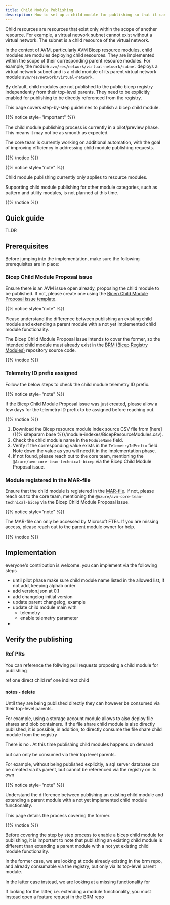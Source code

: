 ```yaml
---
title: Child Module Publishing
description: How to set up a child module for publishing so that it can be directly referenced from the Bicep public registry
---
```


Child resources are resources that exist only within the scope of another resource. For example, a virtual network subnet cannot exist without a virtual network. The subnet is a child resource of the virtual network.

In the context of AVM, particularly AVM Bicep resource modules, child modules are modules deploying child resources. They are implemented within the scope of their corresponding parent resource modules. For example, the module `avm/res/network/virtual-network/subnet` deploys a virtual network subnet and is a child module of its parent virtual network module `avm/res/network/virtual-network`.

By default, child modules are not published to the public bicep registry independently from their top-level parents. They need to be explicitly enabled for publishing to be directly referenced from the registry.

This page covers step-by-step guidelines to publish a bicep child module.

{{% notice style="important" %}}

The child module publishing process is currently in a pilot/preview phase. This means it may not be as smooth as expected.

The core team is currently working on additional automation, with the goal of improving efficiency in addressing child module publishing requests.

{{% /notice %}}

{{% notice style="note" %}}

Child module publishing currently only applies to resource modules.

Supporting child module publishing for other module categories, such as pattern and utility modules, is not planned at this time.

{{% /notice %}}

## Quick guide

TLDR



## Prerequisites

Before jumping into the implementation, make sure the following prerequisites are in place:

### Bicep Child Module Proposal issue

Ensure there is an AVM issue open already, proposing the child module to be published. If not, please create one using the [Bicep Child Module Proposal issue template](https://github.com/Azure/Azure-Verified-Modules/issues/new?template=4_module_proposal_bicep_child.yml).

{{% notice style="note" %}}

Please understand the difference between publishing an existing child module and extending a parent module with a not yet implemented child module functionality.

The Bicep Child Module Proposal issue intends to cover the former, so the intended child module must already exist in the [BRM (Bicep Registry Modules)](https://aka.ms/BRM) repository source code.

{{% /notice %}}

### Telemetry ID prefix assigned

Follow the below steps to check the child module telemetry ID prefix.

{{% notice style="note" %}}

If the Bicep Child Module Proposal issue was just created, please allow a few days for the telemetry ID prefix to be assigned before reaching out.

{{% /notice %}}

1. Download the Bicep resource module index source CSV file from [here]({{% siteparam base %}}/module-indexes/BicepResourceModules.csv).
1. Check the child module name in the `ModuleName` field.
1. Verify if the corresponding value exists in the `TelemetryIdPrefix` field. Note down the value as you will need it in the implementation phase.
1. If not found, please reach out to the core team, mentioning the `@Azure/avm-core-team-technical-bicep` via the Bicep Child Module Proposal issue.

### Module registered in the MAR-file

Ensure that the child module is registered in the [MAR-file](https://github.com/microsoft/mcr/blob/main/teams/bicep/bicep.yml).
If not, please reach out to the core team, mentioning the `@Azure/avm-core-team-technical-bicep` via the Bicep Child Module Proposal issue.

{{% notice style="note" %}}

The MAR-file can only be accessed by Microsoft FTEs. If you are missing access, please reach out to the parent module owner for help.

{{% /notice %}}

## Implementation

everyone's contribution is welcome. you can implement via the following steps

- until pilot phase make sure child module name listed in the allowed list, if not add, keeping alphab order
- add version.json at 0.1
- add changelog initial version
- update parent changelog, example
- update child module main with
    - telemetry
    - enable telemetry parameter
-

## Verify the publishing

### Ref PRs

You can reference the follwing pull requests proposing a child module for publishing

ref one direct child
ref one indirect child

#### notes - delete

Until they are being published directly they can however be consumed via their top-level parents.

For example, using a storage account module allows to also deploy file shares and blob containers. If the file share child module is also directly published, it is possible, in addition, to directly consume the file share child module from the registry



There is no . At this time publishing child modules happens on demand

but can only be consumed via their top level parents.

For example, without being published explicitly, a sql server database can be created via its parent, but cannot be referenced via the registry on its own


{{% notice style="note" %}}

Understand the difference between publishing an existing child module and extending a parent module with a not yet implemented child module functionality.

This page details the process covering the former.

{{% /notice %}}


Before covering the step by step process to enable a bicep child module for publishing, it is important to note that publishing an existing child module is different than extending a parent module with a not yet existing child module functionality.

In the former case, we are looking at code already existing in the brm repo, and already consumable via the registry, but only via its top-level parent module.

In the latter case instead, we are looking at a missing functionality for

If looking for the latter, i.e. extending a module functionality, you must instead open a feature request in the BRM repo


